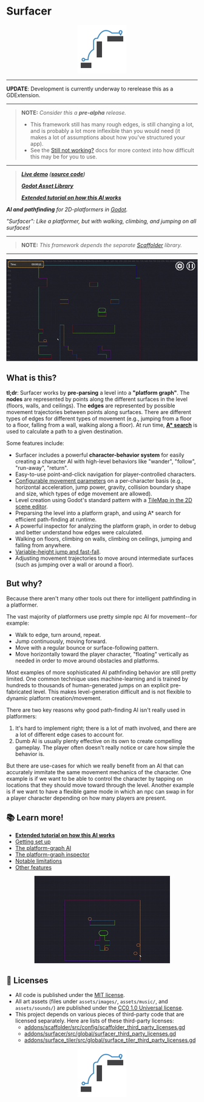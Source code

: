 # Surfacer

<p align="center">
  <img src="assets/images/device_icons/icon_128.png"
       alt="The Surfacer icon, showing a path between surfaces.">
</p>

--------

**UPDATE**: Development is currently underway to rerelease this as a GDExtension.

--------

> **NOTE:** _Consider this a **pre-alpha** release._
> -   This framework still has many rough edges, is still changing a lot, and is probably a lot more inflexible than you would need (it makes a lot of assumptions about how you've structured your app).
> -   See the [Still not working?](https://github.com/SnoringCatGames/scaffolder/blob/master/docs/getting_set_up.md#still-not-working) docs for more context into how difficult this may be for you to use.

--------

> _**[Live demo](https://snoringcat.games/play/squirrel-away) ([source code](https://github.com/snoringcatgames/squirrel_away))**_
> 
> _**[Godot Asset Library](https://godotengine.org/asset-library/asset/968)**_
>
> _**[Extended tutorial on how this AI works](https://levi.dev/platformer-ai)**_

_**AI and pathfinding** for 2D-platformers in [Godot](https://godotengine.org/)._

_"Surfacer": Like a platformer, but with walking, climbing, and jumping on all surfaces!_

--------

> **NOTE:** _This framework depends the separate [Scaffolder](https://github.com/snoringcatgames/scaffolder/) library._

--------

<p align="center">
  <img src="docs/navigation.gif"
       alt="An animated GIF showing a player-controlled character moving around according to player clicks within the level. Path preselections are shown as the click is dragged around the level.">
</p>

## What is this?

**tl;dr**: Surfacer works by **pre-parsing** a level into a **"platform graph"**. The **nodes** are represented by points along the different surfaces in the level (floors, walls, and ceilings). The **edges** are represented by possible movement trajectories between points along surfaces. There are different types of edges for different types of movement (e.g., jumping from a floor to a floor, falling from a wall, walking along a floor). At run time, **[A* search](https://en.wikipedia.org/wiki/A*_search_algorithm)** is used to calculate a path to a given destination.

Some features include:
-   Surfacer includes a powerful **character-behavior system** for easily creating a character AI with high-level behaviors like "wander", "follow", "run-away", "return".
-   Easy-to-use point-and-click navigation for player-controlled characters.
-   [Configurable movement parameters](./src/platform_graph/edge/models/movement_params.gd) on a per-character basis (e.g., horizontal acceleration, jump power, gravity, collision boundary shape and size, which types of edge movement are allowed).
-   Level creation using Godot's standard pattern with a [TileMap in the 2D scene editor](https://docs.godotengine.org/en/3.2/tutorials/2d/using_tilemaps.html).
-   Preparsing the level into a platform graph, and using A* search for efficient path-finding at runtime.
-   A powerful inspector for analyzing the platform graph, in order to debug and better understand how edges were calculated.
-   Walking on floors, climbing on walls, climbing on ceilings, jumping and falling from anywhere.
-   [Variable-height jump and fast-fall](https://kotaku.com/the-mechanics-behind-satisfying-2d-jumping-1761940693).
-   Adjusting movement trajectories to move around intermediate surfaces (such as jumping over a wall or around a floor).

## But why?

Because there aren't many other tools out there for intelligent pathfinding in a platformer.

The vast majority of platformers use pretty simple npc AI for movement--for example:
-   Walk to edge, turn around, repeat.
-   Jump continuously, moving forward.
-   Move with a regular bounce or surface-following pattern.
-   Move horizontally toward the player character, "floating" vertically as needed in order to move around obstacles and platforms.

Most examples of more sophisticated AI pathfinding behavior are still pretty limited. One common technique uses machine-learning and is trained by hundreds to thousands of human-generated jumps on an explicit pre-fabricated level. This makes level-generation difficult and is not flexible to dynamic platform creation/movement.

There are two key reasons why good path-finding AI isn't really used in platformers:
1.  It's hard to implement right; there is a lot of math involved, and there are a lot of different edge cases to account for.
2.  Dumb AI is usually plenty effective on its own to create compelling gameplay. The player often doesn't really notice or care how simple the behavior is.

But there are use-cases for which we really benefit from an AI that can accurately immitate the same movement mechanics of the character. One example is if we want to be able to control the character by tapping on locations that they should move toward through the level. Another example is if we want to have a flexible game mode in which an npc can swap in for a player character depending on how many players are present.

## 📚 Learn more!

-   **[Extended tutorial on how this AI works](https://levi.dev/platformer-ai)**
-   [Getting set up](./docs/getting_set_up.md)
-   [The platform-graph AI](./docs/platform_ai.md)
-   [The platform-graph inspector](./docs/inspector.md)
-   [Notable limitations](./docs/limitations.md)
-   [Other features](./docs/other_features.md)

<p align="center">
  <img src="docs/demo.gif"
       alt="An animated GIF showing characters moving around with various behaviors and paths.">
</p>

## 📃 Licenses

-   All code is published under the [MIT license](LICENSE).
-   All art assets (files under `assets/images/`, `assets/music/`, and `assets/sounds/`) are published under the [CC0 1.0 Universal license](https://creativecommons.org/publicdomain/zero/1.0/deed.en).
-   This project depends on various pieces of third-party code that are licensed separately. Here are lists of these third-party licenses:
    -   [addons/scaffolder/src/config/scaffolder_third_party_licenses.gd](https://github.com/SnoringCatGames/scaffolder/blob/master/src/config/scaffolder_third_party_licenses.gd)
    -   [addons/surfacer/src/global/surfacer_third_party_licenses.gd](https://github.com/SnoringCatGames/surfacer/blob/master/src/global/surfacer_third_party_licenses.gd)
    -   [addons/surface_tiler/src/global/surface_tiler_third_party_licenses.gd](https://github.com/SnoringCatGames/surface_tiler/blob/master/src/global/surface_tiler_third_party_licenses.gd)

<p align="center">
  <img src="assets/images/device_icons/icon_128.png"
       alt="The Surfacer icon, showing a path between surfaces.">
</p>
